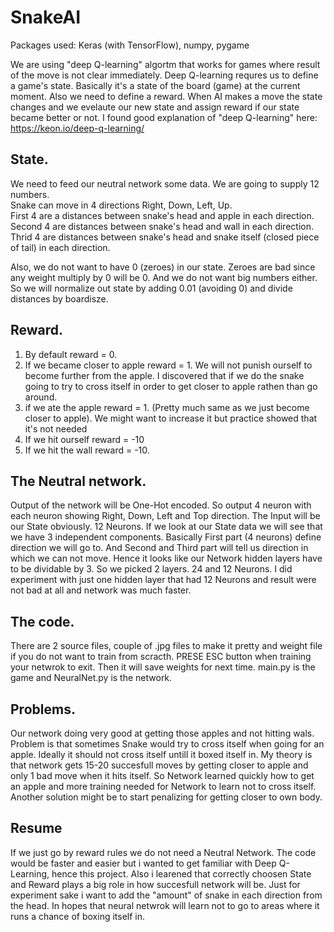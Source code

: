 # SnakeAI
Packages used: Keras (with TensorFlow), numpy, pygame

We are using "deep Q-learning" algortm that works for games where result of the move is not clear immediately.
Deep Q-learning requres us to define a game's state. Basically it's a state of the board (game) at the current moment. 
Also we need to define a reward. When AI makes a move the state changes and we evelaute our new state and assign reward if our state became better or not.
I found good explanation of "deep Q-learning" here: https://keon.io/deep-q-learning/

## State.
We need to feed our neutral network some data. We are going to supply 12 numbers.<br>
Snake can move in 4 directions Right, Down, Left, Up.<br>
First 4 are a distances between snake's head and apple in each direction.<br>
Second 4 are distances between snake's head and wall in each direction.<br>
Thrid 4 are distances between snake's head and snake itself (closed piece of tail) in each direction.<br>

Also, we do not want to have 0 (zeroes) in our state. Zeroes are bad since any weight multiply by 0 will be 0. And we do not want big numbers either. So we will normalize out state by adding 0.01 (avoiding 0) and divide distances by boardisze. 
## Reward.
1. By default reward = 0. 
2. If we became closer to apple reward = 1. We will not punish ourself to become further from the apple. I discovered that if we do the snake going to try to cross itself in order to get closer to apple rathen than go around.
3. if we ate the apple reward = 1. (Pretty much same as we just become closer to apple). We might want to increase it but practice showed that it's not needed
4. If we hit ourself reward = -10
5. If we hit the wall reward = -10.

## The Neutral network.
Output of the network will be  One-Hot encoded. So output 4 neuron with each neuron showing Right, Down, Left and Top direction.
The Input will be our State obviously. 12 Neurons.
If we look at our State data we will see that we have 3 independent components. Basically First part (4 neurons) define direction we will go to. And Second and Third part will tell us direction in which we can not move. Hence it looks like our Network hidden layers have to be dividable by 3. So we picked 2 layers. 24 and 12 Neurons. I did experiment with just one hidden layer that had 12 Neurons and result were not bad at all and network was much faster. 


## The code. 
There are 2 source files, couple of .jpg files to make it pretty and weight file if you do not want to train from scracth. PRESE ESC button when training your netwrok to exit. Then it will save weights for next time.
main.py is the game and NeuralNet.py is the network.

## Problems. 
Our network doing very good at getting those apples and not hitting wals.<br>
Problem is that sometimes Snake would try to cross itself when going for an apple. Ideally it should not cross itself untill it boxed itself in. 
My theory is that network gets 15-20 succesfull moves by getting closer to apple and only 1 bad move when it hits itself. So Network learned quickly how to get an apple and more training needed for Network to learn not to cross itself. Another solution might be to start penalizing for getting closer to own body.

## Resume
If we just go by reward rules we do not need a Neutral Network. The code would be faster and easier but i wanted to get familiar with Deep Q-Learning, hence this project.
Also i learened that correctly choosen State and Reward plays a big role in how succesfull network will be. Just for experiment sake i want to add the "amount" of snake in each direction from the head. In hopes that neural netwrok will learn not to go to areas where it runs a chance of boxing itself in. 

